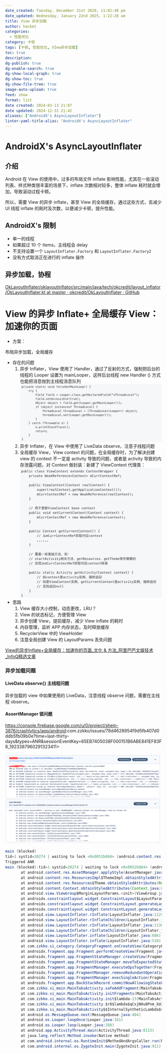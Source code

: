 ```yaml
---
date_created: Tuesday, December 31st 2020, 11:02:48 pm
date_updated: Wednesday, January 22nd 2025, 1:22:28 am
title: View 异步加载
author: hacket
categories:
  - 性能优化
category: 卡顿
tags: [卡顿, 性能优化, VIew异步加载]
toc: true
description: 
dg-publish: true
dg-enable-search: true
dg-show-local-graph: true
dg-show-toc: true
dg-show-file-tree: true
image-auto-upload: true
feed: show
format: list
date created: 2024-03-13 21:07
date updated: 2024-12-31 21:42
aliases: ["AndroidX's AsyncLayoutInflater"]
linter-yaml-title-alias: "AndroidX's AsyncLayoutInflater"
---
```


# AndroidX's AsyncLayoutInflater

## 介绍

Android 在 View 的使用中，过多的布局文件 inflate 影响性能，尤其在一些滚动列表、样式种类很丰富的场景下，inflate 次数相对较多，整体 inflate 耗时就会增加，导致滚动过程卡顿。

所以，需要 View 的异步 inflate，甚至 View 的全局缓存，通过这些方式，去减少 UI 线程 inflate 的耗时及次数，以便减少卡顿，提升性能。

## AndroidX's 限制

- 单一的线程
- 如果超过 10 个 items，主线程会 delay
- 不支持设置一个 `LayoutInflater.Factory` 和 `LayoutInflater.Factory2`
- 没有方式取消正在进行的 inflate 操作

## 异步加载，协程

[OkLayoutInflater/oklayoutinflator/src/main/java/tech/okcredit/layout\_inflator/OkLayoutInflater.kt at master · okcredit/OkLayoutInflater · GitHub](https://github.com/okcredit/OkLayoutInflater/blob/master/oklayoutinflator/src/main/java/tech/okcredit/layout_inflator/OkLayoutInflater.kt)

# View 的异步 Inflate+ 全局缓存 View：加速你的页面

- 方案：

布局异步加载，全局缓存

- 存在的问题
  1. 异步 Inflater，View 使用了 Handler，通过了反射的方式，强制把后台的线程的 Looper 设置为 mainLooper，这样后台线程 new Handler () 方式也能把消息抛到主线程消息队列 ![image.png|500](https://raw.githubusercontent.com/hacket/ObsidianOSS/master/obsidian202403080056535.png)
  2. 异步 Inflater，在 View 中使用了 LiveData observe，注意子线程问题
  3. 全局缓存 View，View context 的问题，在全局缓存时，为了解决创建 view 的 context 不一定是 activity 导致的问题，或者是 activity 导致的内存泄露问题，对 Context 做封装：新建了 ViewContext 代理类：![image.png|500](https://raw.githubusercontent.com/hacket/ObsidianOSS/master/obsidian202403080058213.png)
- 思路
  1. View 缓存大小控制，动态更改，LRU？
  2. View 的状态标记，方便管理 View
  3. 异步创建 View，提前缓存，减少 View inflate 的耗时
  4. 内存管理，监听 APP 内存状态，及时释放缓存
  5. RecyclerView 中的 ViewHolder
  6. 注意全局创建 View 的 LayoutParams 丢失问题

[View的异步Inflate+全局缓存：加速你的页面_文化 & 方法_阿里巴巴文娱技术_InfoQ精选文章](https://www.infoq.cn/article/pwylrfrsh8wce1ltyb1u)

### 异步加载问题

#### LiveData observe{} 主线程问题

异步加载的 view 中如果使用的 LiveData，注意线程 observe 问题，需要在主线程 observe。

#### AssertManager 锁问题

<https://console.firebase.google.com/u/0/project/shein-3876/crashlytics/app/android>:com.zzkko/issues/78d4628954f9d5fb407d0ddb5fb09b0e?time=last-thirty-days&types=ANR&sessionEventKey=65EB7405038F000151B6ABE841EF83F8_1923387960291323411>

![image.png|500](https://raw.githubusercontent.com/hacket/ObsidianOSS/master/obsidian/20240312161550.png)

```java
main (blocked)
tid=1 systid=20274 | waiting to lock <0x0052b884> (android.content.res.AssetManager) held by thread 125
Triggered ANR
main (blocked):tid=1 systid=20274 | waiting to lock <0x0052b884> (android.content.res.AssetManager) held by thread 125
       at android.content.res.AssetManager.applyStyle(AssetManager.java:1180)
       at android.content.res.ResourcesImpl$ThemeImpl.obtainStyledAttributes(ResourcesImpl.java:1355)
       at android.content.res.Resources$Theme.obtainStyledAttributes(Resources.java:1690)
       at android.content.Context.obtainStyledAttributes(Context.java:887)
       at android.view.ViewGroup$MarginLayoutParams.<init>(ViewGroup.java:8556)
       at androidx.constraintlayout.widget.ConstraintLayout$LayoutParams.<init>(ConstraintLayout.java:2910)
       at androidx.constraintlayout.widget.ConstraintLayout.generateLayoutParams(ConstraintLayout.java:1934)
       at androidx.constraintlayout.widget.ConstraintLayout.generateLayoutParams(ConstraintLayout.java:486)
       at android.view.LayoutInflater.rInflate(LayoutInflater.java:1129)
       at android.view.LayoutInflater.rInflateChildren(LayoutInflater.java:1088)
       at android.view.LayoutInflater.rInflate(LayoutInflater.java:1130)
       at android.view.LayoutInflater.rInflateChildren(LayoutInflater.java:1088)
       at android.view.LayoutInflater.inflate(LayoutInflater.java:686)
       at android.view.LayoutInflater.inflate(LayoutInflater.java:538)
       at com.zzkko.si_category.CategoryFragment.onCreateView(CategoryFragment.kt:119)
       at androidx.fragment.app.Fragment.performCreateView(Fragment.java:3104)
       at androidx.fragment.app.FragmentStateManager.createView(FragmentStateManager.java:524)
       at androidx.fragment.app.FragmentStateManager.moveToExpectedState(FragmentStateManager.java:261)
       at androidx.fragment.app.FragmentManager.executeOpsTogether(FragmentManager.java:1899)
       at androidx.fragment.app.FragmentManager.removeRedundantOperationsAndExecute(FragmentManager.java:1817)
       at androidx.fragment.app.FragmentManager.execSingleAction(FragmentManager.java:1729)
       at androidx.fragment.app.BackStackRecord.commitNowAllowingStateLoss(BackStackRecord.java:323)
       at com.zzkko.si_main.MainTabsActivity.safeAddFragment(MainTabsActivity.kt:1736)
       at com.zzkko.si_main.MainTabsActivity.initFragments(MainTabsActivity.kt:1775)
       at com.zzkko.si_main.MainTabsActivity.init$lambda-23(MainTabsActivity.kt:1936)
       at com.zzkko.si_main.MainTabsActivity.$r8$lambda$qCxjN0u8Pnm_kU3fyYIR-u4a2xQ(MainTabsActivity.kt)
       at com.zzkko.si_main.MainTabsActivity$$InternalSyntheticLambda$0$41221826ff81153d89c8359c62d585def63fbe1a877da80880266ae3e21e8eef$2.queueIdle$bridge(MainTabsActivity.kt:8)
       at android.os.MessageQueue.next(MessageQueue.java:404)
       at android.os.Looper.loopOnce(Looper.java:161)
       at android.os.Looper.loop(Looper.java:288)
       at android.app.ActivityThread.main(ActivityThread.java:8115)
       at java.lang.reflect.Method.invoke(Native method)
       at com.android.internal.os.RuntimeInit$MethodAndArgsCaller.run(RuntimeInit.java:703)
       at com.android.internal.os.ZygoteInit.main(ZygoteInit.java:911)
```
